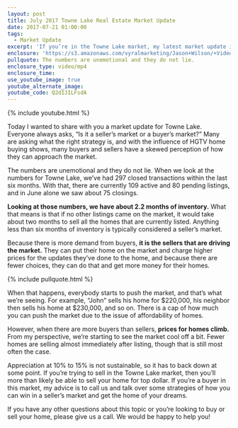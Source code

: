 ```yaml
---
layout: post
title: July 2017 Towne Lake Real Estate Market Update
date: 2017-07-21 01:00:00
tags:
  - Market Update
excerpt: 'If you’re in the Towne Lake market, my latest market update is something you need to see.'
enclosure: 'https://s3.amazonaws.com/vyralmarketing/Jason+Wilson/+Videos/2017/July/Woodstock%252C+GA+Real+Estate+Agent-+July+2017+Towne+Lake+Real+Estate+Market+Update+(1).mp4'
pullquote: The numbers are unemotional and they do not lie.
enclosure_type: video/mp4
enclosure_time:
use_youtube_image: true
youtube_alternate_image:
youtube_code: Q2dIJILFsdA
---
```



{% include youtube.html %}

Today I wanted to share with you a market update for Towne Lake. Everyone always asks, “Is it a seller’s market or a buyer’s market?” Many are asking what the right strategy is, and with the influence of HGTV home buying shows, many buyers and sellers have a skewed perception of how they can approach the market.

The numbers are unemotional and they do not lie. When we look at the numbers for Towne Lake, we’ve had 297 closed transactions within the last six months. With that, there are currently 109 active and 80 pending listings, and in June alone we saw about 75 closings.

**Looking at those numbers, we have about 2.2 months of inventory.** What that means is that if no other listings came on the market, it would take about two months to sell all the homes that are currently listed. Anything less than six months of inventory is typically considered a seller’s market.

Because there is more demand from buyers, **it is the sellers that are driving the market.** They can put their home on the market and charge higher prices for the updates they’ve done to the home, and because there are fewer choices, they can do that and get more money for their homes.

{% include pullquote.html %}

When that happens, everybody starts to push the market, and that’s what we’re seeing. For example, “John” sells his home for $220,000, his neighbor then sells his home at $230,000, and so on. There is a cap of how much you can push the market due to the issue of affordability of homes.

However, when there are more buyers than sellers, **prices for homes climb.** From my perspective, we’re starting to see the market cool off a bit. Fewer homes are selling almost immediately after listing, though that is still most often the case.

Appreciation at 10% to 15% is not sustainable, so it has to back down at some point. If you’re trying to sell in the Towne Lake market, then you’ll more than likely be able to sell your home for top dollar. If you’re a buyer in this market, my advice is to call us and talk over some strategies of how you can win in a seller’s market and get the home of your dreams.

If you have any other questions about this topic or you’re looking to buy or sell your home, please give us a call. We would be happy to help you!